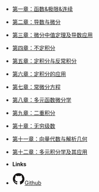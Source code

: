 <!-- markdownlint-disable-next-line first-line-heading -->
- [第一章：函数&极限&连续](第一章：函数&极限&连续)
- [第二章：导数与微分](第二章：导数与微分)
- [第三章：微分中值定理及导数应用](第三章：微分中值定理及导数应用)
- [第四章：不定积分](第四章：不定积分)
- [第五章：定积分与反常积分](第五章：定积分与反常积分)
- [第六章：定积分的应用](第六章：定积分的应用)
- [第七章：常微分方程](第七章：常微分方程)
- [第八章：多元函数微分学](第八章：多元函数微分学)
- [第九章：二重积分](第九章：二重积分)
- [第十章：无穷级数](第十章：无穷级数)
- [第十一章：向量代数与解析几何](第十一章：向量代数与解析几何)
- [第十二章：多元积分学及其应用](第十二章：多元积分学及其应用)


- **Links**
- [![Github](assets/img/github.svg)Github](https://github.com/2bWant2b)

